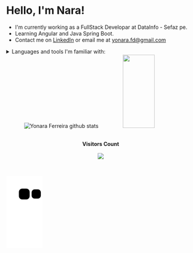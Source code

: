 # Hello, I'm Nara!

- I'm currently working as a FullStack Developar at DataInfo - Sefaz pe.
- Learning Angular and Java Spring Boot.
- Contact me on <a href='https://www.linkedin.com/in/yonara-ferreira'>LinkedIn</a> or email me at yonara.fd@gmail.com


<details>
  <summary>Languages and tools I'm familiar with:</summary>
  
  - Front-end:
    - JavaScript/TypeScript
    - Angular

  - Back-end:
    - C#
    - Java
    - Spring Boot
      
  - Database:
    - Mysql
    - PostgreSQL
    

  </details>
</details>


<div align="center">  
  <img width="49%" height="195px" src="https://github-readme-stats.vercel.app/api?username=Yonara-ferreira&show_icons=true&count_private=true&hide_border=true&title_color=00bfbf&icon_color=00bfbf&text_color=c9d1d9&bg_color=0d1117" alt="Yonara Ferreira github stats" /> 
  
  <img width="41%" height="195px" src="https://github-readme-stats.vercel.app/api/top-langs/?username=Yonara-ferreira&layout=compact&hide_border=true&title_color=00bfbf&text_color=00bfbf&bg_color=0d1117" />
</div>

<div align="center">
  <br><p align="centre"><b>Visitors Count</b></p>  
        <p align="center"><img align="center" src="https://profile-counter.glitch.me/{Yonara-ferreira}/count.svg" /></p> 
    <br>
</div> 

 ![Snake animation](https://github.com/Yonara-ferreira/Yonara-ferreira/blob/output/github-contribution-grid-snake.svg)
